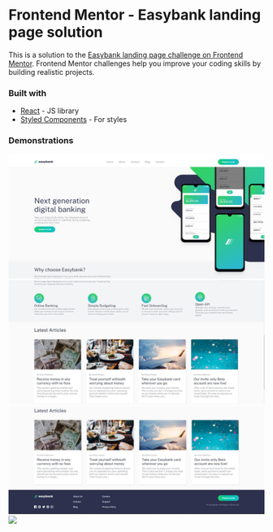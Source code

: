 <h1>Frontend Mentor - Easybank landing page solution</h1>

This is a solution to the [Easybank landing page challenge on Frontend Mentor](https://www.frontendmentor.io/challenges/easybank-landing-page-WaUhkoDN). Frontend Mentor challenges help you improve your coding skills by building realistic projects. 

### Built with

- [React](https://reactjs.org/) - JS library
- [Styled Components](https://styled-components.com/) - For styles

### Demonstrations

<img src="./readme-images/pc-1.jpg">

<img src="./readme-images/pc-2.jpg">

<img src="./readme-images/pc-3.jpg">

<img src="./readme-images/mobile.gif">